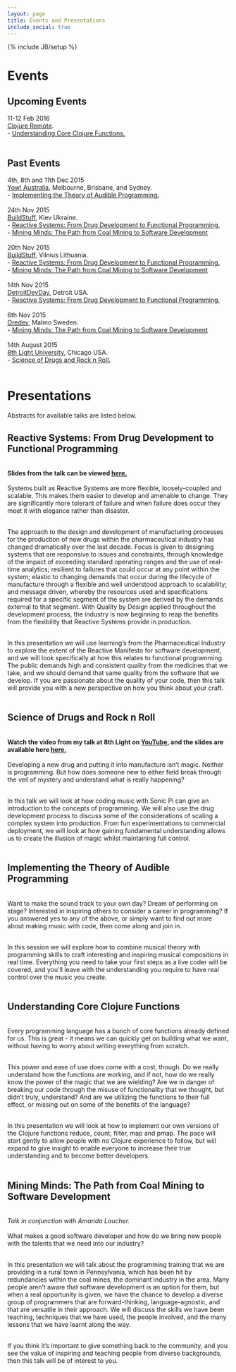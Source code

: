 ```yaml
---
layout: page
title: Events and Presentations
include_social: true
---
```

{% include JB/setup %}

<h1>Events</h1>
  <p><h2>Upcoming Events</h2>
    11-12 Feb 2016<br><a href="http://clojureremote.com/">Clojure Remote</a>.<br>
    - <a href="#clojure">Understanding Core Clojure Functions.</a><br><br>

  <h2>Past Events</h2>
    4th, 8th and 11th Dec 2015<br><a href="http://yowconference.com.au/">Yow! Australia</a>, Melbourne, Brisbane, and Sydney.<br>
    - <a href="#music">Implementing the Theory of Audible Programming.</a><br><br>
    24th Nov 2015<br><a href="http://buildstuff.com.ua/">BuildStuff</a>, Kiev Ukraine.<br>
    - <a href="#reactive">Reactive Systems: From Drug Development to Functional Programming.</a><br>
    - <a href="#mined">Mining Minds: The Path from Coal Mining to Software Development<br><br></a>
    20th Nov 2015<br><a href="http://buildstuff.lt/">BuildStuff</a>, Vilnius Lithuania.<br>
    - <a href="#reactive">Reactive Systems: From Drug Development to Functional Programming.</a><br>
    - <a href="#mined">Mining Minds: The Path from Coal Mining to Software Development<br><br></a>
    14th Nov 2015<br><a href="http://detroitdevday.org/">DetroitDevDay</a>, Detroit USA.<br>
    - <a href="#reactive">Reactive Systems: From Drug Development to Functional Programming.</a><br><br>
    6th Nov 2015<br><a href = "http://oredev.org/">Oredev</a>, Malmo Sweden.<br>
    - <a href="#mined">Mining Minds: The Path from Coal Mining to Software Development<br><br></a>
    14th August 2015<br><a href="https://8thlight.com/">8th Light University</a>, Chicago USA.<br>
    - <a href="#science">Science of Drugs and Rock n Roll.</a>
    <br><br>
  </p>



<h1>Presentations</h1>
Abstracts for available talks are listed below.
<a name="reactive"></a>
<p><h2>Reactive Systems: From Drug Development to Functional Programming</h2>
<br>
<b>Slides from the talk can be viewed <a href="ReactiveSystems.pdf">here.</a></b><br><br>
Systems built as Reactive Systems are more flexible, loosely-coupled and scalable. This makes them easier to develop and amenable to change. They are significantly more tolerant of failure and when failure does occur they meet it with elegance rather than disaster.<br><br>

The approach to the design and development of manufacturing processes for the production of new drugs within the pharmaceutical industry has changed dramatically over the last decade.  Focus is given to designing systems that are responsive to issues and constraints, through knowledge of the impact of exceeding standard operating ranges and the use of real-time analytics; resilient to failures that could occur at any point within the system; elastic to changing demands that occur during the lifecycle of manufacture through a flexible and well understood approach to scalability; and message driven, whereby the resources used and specifications required for a specific segment of the system are derived by the demands external to that segment. With Quality by Design applied throughout the development process, the industry is now beginning to reap the benefits from the flexibility that Reactive Systems provide in production.<br><br>

In this presentation we will use learning’s from the Pharmaceutical Industry to explore the extent of the Reactive Manifesto for software development, and we will look specifically at how this relates to functional programming. The public demands high and consistent quality from the medicines that we take, and we should demand that same quality from the software that we develop. If you are passionate about the quality of your code, then this talk will provide you with a new perspective on how you think about your craft.<br><br>


<a name="science"></a>
<p><h2>Science of Drugs and Rock n Roll</h2>
<br>
<b>Watch the video from my talk at 8th Light on <a href="https://www.youtube.com/watch?v=aH9-mG8At80&feature=youtu.be">YouTube</a>, and the slides are available here <a href="science_drugs_rock_roll.pdf">here.</a></b><br><br>
Developing a new drug and putting it into manufacture isn’t magic.  Neither is programming.  But how does someone new to either field break through the veil of mystery and understand what is really happening?<br><br>

In this talk we will look at how coding music with Sonic Pi can give an introduction to the concepts of programming.  We will also use the drug development process to discuss some of the considerations of scaling a complex system into production.  From fun experimentations to commercial deployment, we will look at how gaining fundamental understanding allows us to create the illusion of magic whilst maintaining full control.<br><br> 

<a name="music"></a>
<p><h2>Implementing the Theory of Audible Programming</h2>
<br>
Want to make the sound track to your own day? Dream of performing on stage? Interested in inspiring others to consider a career in programming? If you answered yes to any of the above, or simply want to find out more about making music with code, then come along and join in.<br><br>

In this session we will explore how to combine musical theory with programming skills to craft interesting and inspiring musical compositions in real time. Everything you need to take your first steps as a live coder will be covered, and you'll leave with the understanding you require to have real control over the music you create.<br><br>

<a name="clojure"></a>
<p><h2>Understanding Core Clojure Functions</h2>
<br>
Every programming language has a bunch of core functions already defined for us. This is great - it means we can quickly get on building what we want, without having to worry about writing everything from scratch.<br><br>

This power and ease of use does come with a cost, though. Do we really understand how the functions are working, and if not, how do we really know the power of the magic that we are wielding? Are we in danger of breaking our code through the misuse of functionality that we thought, but didn’t truly, understand? And are we utilizing the functions to their full effect, or missing out on some of the benefits of the language?<br><br>

In this presentation we will look at how to implement our own versions of the Clojure functions reduce, count, filter, map and pmap. The pace will start gently to allow people with no Clojure experience to follow, but will expand to give insight to enable everyone to increase their true understanding and to become better developers.<br><br>

<a name="mined"></a>
<p><h2>Mining Minds: The Path from Coal Mining to Software Development</h2>
<br>
<i>Talk in conjunction with Amanda Laucher.</i><br><br>
What makes a good software developer and how do we bring new people with the talents that we need into our industry?<br><br>

In this presentation we will talk about the programming training that we are providing in a rural town in Pennsylvania, which has been hit by redundancies within the coal mines, the dominant industry in the area. Many people aren’t aware that software development is an option for them, but when a real opportunity is given, we have the chance to develop a diverse group of programmers that are forward-thinking, language-agnostic, and that are versatile in their approach.  We will discuss the skills we have been teaching, techniques that we have used, the people involved, and the many lessons that we have learnt along the way.<br><br>

If you think it’s important to give something back to the community, and you see the value of inspiring and teaching people from diverse backgrounds, then this talk will be of interest to you.<br><br>


</p>
